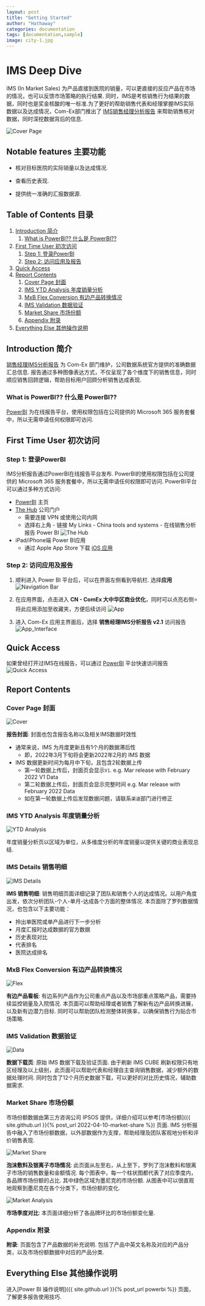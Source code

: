 ```yaml
---
layout: post
title: "Getting Started"
author: "Hathaway"
categories: documentation
tags: [documentation,sample]
image: city-1.jpg
---
```


# IMS Deep Dive

IMS (In Market Sales) 为产品直接到医院的销量，可以更直接的反应产品在市场的情况，也可以反馈市场策略的执行结果. 同时，IMS是考核销售行为结果的数据，同时也是奖金核酸的唯一标准.为了更好的帮助销售代表和经理掌握IMS实际数据以及达成情况，Com-Ex部门推出了 [IMS销售经理分析报告](https://app.powerbi.com/Redirect?action=OpenReport&appId=ce37b19a-4f71-47f2-ab32-1a725e3f3505&reportObjectId=24608c01-62bc-466f-bc6d-3af32ea833ed&ctid=4d3f6608-ec8c-4b1f-9484-274a4b699efb) 来帮助销售核对数据，同时深挖数据背后的信息.

![Cover Page](assets/img/cover.png)

## Notable features 主要功能

* 核对目标医院的实际销量以及达成情况.

* 查看历史表现.

* 提供统一准确的汇报数据源.

## Table of Contents 目录

1. [Introduction 简介](#introduction)
   1. [What is PowerBI?? 什么是 PowerBI??](#what-is-powerbi)
2. [First Time User 初次访问](#first-time-user)
   1. [Step 1: 登录PowerBI](#step-1)
   2. [Step 2: 访问应用及报告](#step-2)
3. [Quick Access](#quick-access)
4. [Report Contents](#report-contents)
   1. [Cover Page 封面](#cover-page)
   2. [IMS YTD Analysis 年度销量分析](#ytd-analysis)
   3. [MxB Flex Conversion 有边产品转换情况](#flex-conversion)
   4. [IMS Validation 数据验证](#data-validation)
   5. [Market Share 市场份额](#market-share)
   6. [Appendix 附录](#appendix)
5. [Everything Else 其他操作说明](#everything-else)

## Introduction 简介

[销售经理IMS分析报告](https://app.powerbi.com/Redirect?action=OpenReport&appId=ce37b19a-4f71-47f2-ab32-1a725e3f3505&reportObjectId=24608c01-62bc-466f-bc6d-3af32ea833ed&ctid=4d3f6608-ec8c-4b1f-9484-274a4b699efb) 为 Com-Ex 部门维护，公司数据系统官方提供的准确数据汇总信息. 报告通过多种图像表达方式，不仅呈现了各个维度下的销售信息，同时顺应销售回顾逻辑，帮助目标用户回顾分析销售达成表现.

### What is PowerBI?? 什么是 PowerBI??

[PowerBI](https://app.powerbi.com/home) 为在线报告平台，使用权限包括在公司提供的 Microsoft 365 服务套餐中，所以无需申请任何权限即可访问.

## First Time User 初次访问

### Step 1: 登录PowerBI

IMS分析报告通过PowerBI在线报告平台发布. PowerBI的使用权限包括在公司提供的 Microsoft 365 服务套餐中，所以无需申请任何权限即可访问. PowerBI平台可以通过多种方式访问:
- [PowerBI](https://app.powerbi.com/home) 主页
- [The Hub](https://molnlycke.omniacloud.net/start) 公司门户
  - 需要连接 VPN 或使用公司内网
  - 选择右上角 - 链接 My Links - China tools and systems - 在线销售分析报告 Power BI
    ![The Hub](assets/img/hub_login.gif)
- iPad/iPhone端 Power BI应用
  - 通过 Apple App Store 下载 [iOS 应用](https://molnlycke.omniacloud.net/start)

### Step 2: 访问应用及报告

1. 顺利进入 Power BI 平台后，可以在界面左侧看到导航栏. 选择**应用**
   ![Navigation Bar](assets/img/navi.png)

2. 在应用界面，点击进入 **CN - ComEx 大中华区商业优化**，同时可以点亮右侧:star:将此应用添加至收藏夹，方便后续访问
   ![App](assets/img/app.png)

3. 进入 Com-Ex 应用主界面后，选择 **销售经理IMS分析报告 v2.1** 访问报告
   ![App_Interface](assets/img/app_interface.png)

## Quick Access

如果曾经打开过IMS在线报告，可以通过 [PowerBI](https://app.powerbi.com/home) 平台快速访问报告
![Quick Access](assets/img/quick_access.gif)

## Report Contents

### Cover Page 封面

![Cover](assets/img/cover.gif)

**报告封面**: 封面也包含报告名称以及相关IMS数据时效性
- 通常来说，IMS 为月度更新且有1个月的数据滞后性
   - 即，2022年3月下旬将会更新2022年2月的 IMS 数据
- IMS 数据更新时间为每月中下旬，且包含2轮数据上传
   - 第一轮数据上传后，封面页会显示`V1`. e.g. Mar release with February 2022 V1 Data
   - 第二轮数据上传后，封面页会显示完整时间 e.g. Mar release with February 2022 Data
   - 如在第一轮数据上传后发现数据问题，请联系`渠道`部门进行修正

### IMS YTD Analysis 年度销量分析

![YTD Analysis](assets/img/ytd.png)

年度销量分析页以区域为单位，从多维度分析的年度销量以提供关键的商业表现总结. 

### IMS Details 销售明细

![IMS Details](assets/img/ims_details.png)

**IMS 销售明细**: 销售明细页面详细记录了团队和销售个人的达成情况。以用户角度出发，依次分析团队-个人-单月-达成各个方面的整体情况. 本页面除了罗列数据情况，也包含以下主要功能：
- 拎出单医院或单产品进行下一步分析
- 月度汇报时达成数据的官方数据
- 历史表现对比
- 代表排名
- 医院达成排名

### MxB Flex Conversion 有边产品转换情况

![Flex](assets/img/flex.png)

**有边产品看板**: 有边系列产品作为公司重点产品以及市场部重点策略产品，需要持续监控销量及入院情况. 本页面可以帮助经理或者销售了解新有边产品转换进展，以及新有边潜力目标. 同时可以帮助团队检测整体转换率，以确保销售行为贴合市场策略.

### IMS Validation 数据验证

![Data](assets/img/data.png)

**数据下载页**: 原始 IMS 数据下载及验证页面. 由于刷新 IMS CUBE 刷新权限只有地区经理及以上级别，此页面可以帮助代表和经理自主查询销售数据，减少额外的数据处理时间. 同时包含了12个月历史数据下载，可以更好的对比历史情况，辅助数据需求.


### Market Share 市场份额

市场份额数据由第三方咨询公司 IPSOS 提供，详细介绍可以参考[市场份额]({{ site.github.url }}{% post_url 2022-04-10-market-share %}) 页面. IMS 分析报告中融入了市场份额数据，以外部数据作为支撑，帮助经理及团队客观地分析和评价销售表现.

![Market Share](assets/img/market.png)

**泡沫敷料及银离子市场情况**: 此页面从左至右，从上至下，罗列了泡沫敷料和银离子市场的销售数量和金额情况. 每个图表中，每一个柱状图都代表了对应季度内，各品牌市场份额的占比. 其中绿色区域为墨尼克的市场份额. 从图表中可以很直观地观察到墨尼克在各个分类下，市场份额的变化.

![Market Analysis](assets/img/market_analysis.png)

**市场季度对比**: 本页面详细分析了各品牌环比的市场份额变化量.

### Appendix 附录

**附录**: 页面包含了产品数据的补充说明. 包括了产品中英文名称及对应的产品分类，以及市场份额数据中对应的产品分类.


## Everything Else 其他操作说明

进入[Power BI 操作说明]({{ site.github.url }}{% post_url powerbi %}) 页面，了解更多报告使用技巧.
